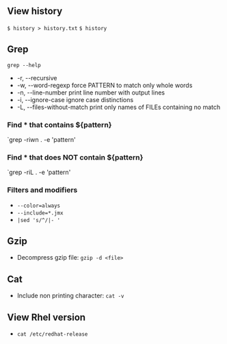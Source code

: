 ## View history

`$ history > history.txt`
`$ history`

## Grep
`grep --help`

* -r, --recursive
* -w, --word-regexp	force PATTERN to match only whole words
* -n, --line-number	print line number with output lines
* -i, --ignore-case	ignore case distinctions
* -L, --files-without-match	print only names of FILEs containing no match

### Find * that contains ${pattern}
`grep -riwn . -e 'pattern'

### Find * that does NOT contain ${pattern}
`grep -riL . -e 'pattern'

### Filters and modifiers
* `--color=always`
* `--include=*.jmx`
* `|sed 's/^/|- '`

## Gzip
* Decompress gzip file: `gzip -d <file>`

## Cat
* Include non printing character: `cat -v`

## View Rhel version
+ `cat /etc/redhat-release`